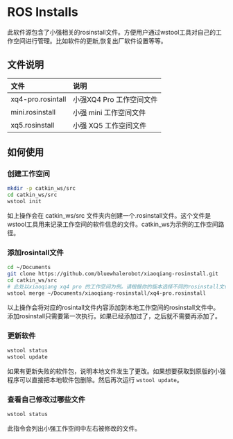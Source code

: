 # ROS Installs

此软件源包含了小强相关的rosinstall文件。方便用户通过wstool工具对自己的工作空间进行管理。比如软件的更新,恢复出厂软件设置等等。

## 文件说明

|文件|说明|
|:--|:--|
|xq4-pro.rosintall | 小强XQ4 Pro 工作空间文件|
|mini.rosinstall | 小强 mini 工作空间文件|
|xq5.rosinstall |小强 XQ5 工作空间文件|

## 如何使用

### 创建工作空间

```bash
mkdir -p catkin_ws/src
cd catkin_ws/src
wstool init
```

如上操作会在 catkin_ws/src 文件夹内创建一个.rosinstall文件。这个文件是wstool工具用来记录工作空间的软件信息的文件。catkin_ws为示例的工作空间路径。

### 添加rosintall文件

```bash
cd ~/Documents
git clone https://github.com/bluewhalerobot/xiaoqiang-rosinstall.git
cd catkin_ws/src
# 此处以xiaoqiang xq4 pro 的工作空间为例。请根据你的版本选择不同的rosinstall文件
wstool merge ~/Documents/xiaoqiang-rosinstall/xq4-pro.rosinstall
```

以上操作会将对应的rosintall文件内容添加到本地工作空间的rosinstall文件中。
添加rosinstall只需要第一次执行。如果已经添加过了，之后就不需要再添加了。

### 更新软件

```bash
wstool status
wstool update
```

如果有更新失败的软件包，说明本地文件发生了更改。如果想要获取到原版的小强程序可以直接把本地软件包删除。然后再次运行 `wstool update`。

### 查看自己修改过哪些文件

```bash
wstool status
```

此指令会列出小强工作空间中左右被修改的文件。

